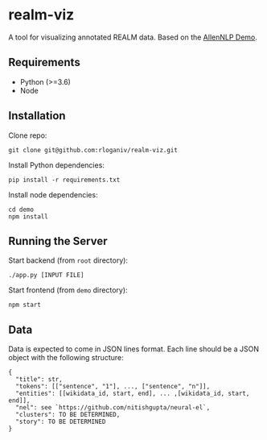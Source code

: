 realm-viz
===
A tool for visualizing annotated REALM data. Based on the [AllenNLP Demo](https://github.com/allenai/allennlp-demo).


Requirements
---
- Python (>=3.6)
- Node


Installation
---
Clone repo:
```
git clone git@github.com:rloganiv/realm-viz.git
```

Install Python dependencies:
```
pip install -r requirements.txt
```

Install node dependencies:
```
cd demo
npm install
```

Running the Server
---

Start backend (from `root` directory):
```
./app.py [INPUT FILE]
```

Start frontend (from `demo` directory):
```
npm start
```


Data
---
Data is expected to come in JSON lines format.
Each line should be a JSON object with the following structure:

```{JSON}
{
  "title": str,
  "tokens": [["sentence", "1"], ..., ["sentence", "n"]],
  "entities": [[wikidata_id, start, end], ... ,[wikidata_id, start, end]],
  "nel": see `https://github.com/nitishgupta/neural-el`,
  "clusters": TO BE DETERMINED,
  "story": TO BE DETERMINED
}
```
